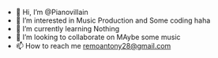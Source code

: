 - 👋 Hi, I’m @Pianovillain
- 👀 I’m interested in Music Production and Some coding haha
- 🌱 I’m currently learning Nothing 
- 💞️ I’m looking to collaborate on MAybe some music 
- 📫 How to reach me remoantony28@gmail.com

<!---
Pianovillain/Pianovillain is a ✨ special ✨ repository because its `README.md` (this file) appears on your GitHub profile.
You can click the Preview link to take a look at your changes.
--->
